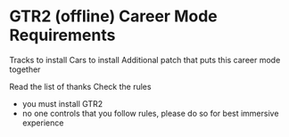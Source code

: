 # GTR2 (offline) Career Mode Requirements

Tracks to install
Cars to install
Additional patch that puts this career mode together

Read the list of thanks
Check the rules
- you must install GTR2
- no one controls that you follow rules, please do so for best immersive experience

